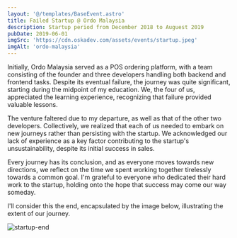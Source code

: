 ```yaml
---
layout: '@/templates/BaseEvent.astro'
title: Failed Startup @ Ordo Malaysia
description: Startup period from December 2018 to Auguest 2019
pubDate: 2019-06-01
imgSrc: 'https://cdn.oskadev.com/assets/events/startup.jpeg'
imgAlt: 'ordo-malaysia'
---
```


Initially, Ordo Malaysia served as a POS ordering platform, with a team consisting of the founder and three developers handling both backend and frontend tasks. Despite its eventual failure, the journey was quite significant, starting during the midpoint of my education. We, the four of us, appreciated the learning experience, recognizing that failure provided valuable lessons.

The venture faltered due to my departure, as well as that of the other two developers. Collectively, we realized that each of us needed to embark on new journeys rather than persisting with the startup. We acknowledged our lack of experience as a key factor contributing to the startup's unsustainability, despite its initial success in sales.

Every journey has its conclusion, and as everyone moves towards new directions, we reflect on the time we spent working together tirelessly towards a common goal. I'm grateful to everyone who dedicated their hard work to the startup, holding onto the hope that success may come our way someday.

I'll consider this the end, encapsulated by the image below, illustrating the extent of our journey.

![startup-end](https://cdn.oskadev.com/assets/events/startup-end.png)